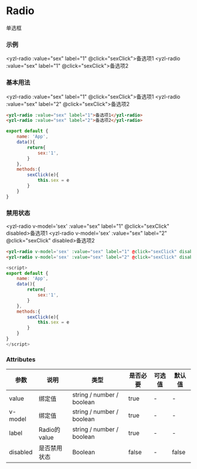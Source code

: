 # Radio 
单选框

### 示例
<script>
export default {
    name: 'App',
    data(){
        return{
            sex:'1',
        }
    },
    methods:{
        sexClick(e){
            this.sex = e
        }
    }
}
</script>
<yzl-radio :value="sex" label="1" @click="sexClick">备选项1</yzl-radio>
<yzl-radio :value="sex" label="1" @click="sexClick">备选项2</yzl-radio>

### 基本用法
<script>
export default {
    name: 'App',
    data(){
        return{
            sex:'1',
        }
    },
    methods:{
        sexClick(e){
            this.sex = e
        }
    }
}
</script>
<yzl-radio :value="sex" label="1" @click="sexClick">备选项1</yzl-radio>
<yzl-radio :value="sex" label="2" @click="sexClick">备选项2</yzl-radio>


```html
<yzl-radio :value="sex" label="1">备选项1</yzl-radio>
<yzl-radio :value="sex" label="2">备选项2</yzl-radio>
```
```js
export default {
    name: 'App',
    data(){
        return{
            sex:'1',
        }
    },
    methods:{
        sexClick(e){
            this.sex = e
        }
    }
}
```

### 禁用状态
<script>
export default {
    name: 'App',
    data(){
        return{
            sex:'1',
        }
    },
    methods:{
        sexClick(e){
            this.sex = e
        }
    }
}
</script>
<yzl-radio v-model='sex' :value="sex" label="1" @click="sexClick" disabled>备选项1</yzl-radio>
<yzl-radio v-model='sex' :value="sex" label="2" @click="sexClick" disabled>备选项2</yzl-radio>

```html
<yzl-radio v-model='sex' :value="sex" label="1" @click="sexClick" disabled>备选项1</yzl-radio>
<yzl-radio v-model='sex' :value="sex" label="2" @click="sexClick" disabled>备选项2</yzl-radio>
```
```js
<script>
export default {
    name: 'App',
    data(){
        return{
            sex:'1',
        }
    },
    methods:{
        sexClick(e){
            this.sex = e
        }
    }
}
</script>
```





### Attributes
| 参数 | 说明 |类型 | 是否必要 | 可选值 | 默认值 |
| --- | --- | --- |   ---   |  ---  |  ---  |
| value | 绑定值 |string / number / boolean | true | - | - |
| v-model | 绑定值 |string / number / boolean | true | - | - |
| label | Radio的value |string / number / boolean | true | - | - |
| disabled | 是否禁用状态 |Boolean | false | - | false |